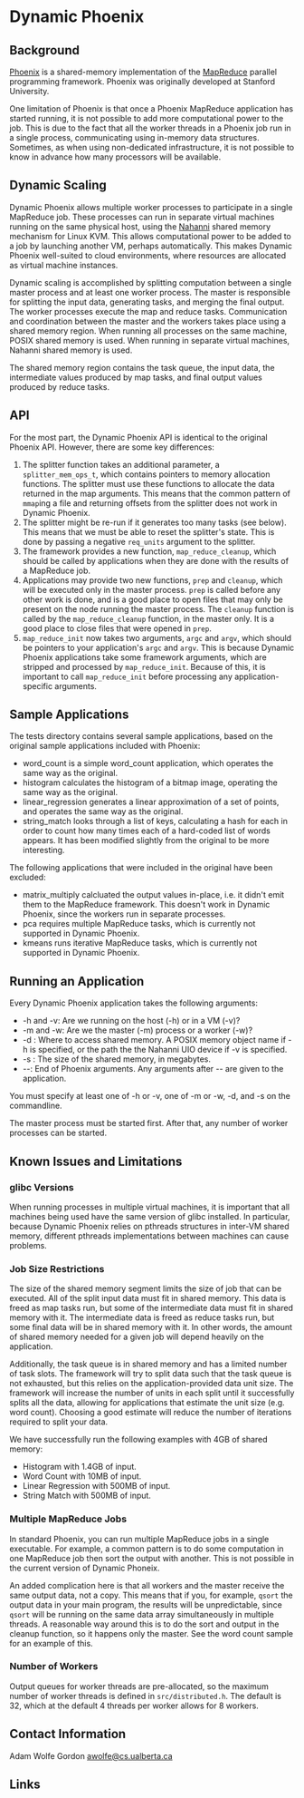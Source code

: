 Dynamic Phoenix
===============

Background
----------

[Phoenix][] is a shared-memory implementation of the [MapReduce][] parallel
programming framework.  Phoenix was originally developed at Stanford
University.

One limitation of Phoenix is that once a Phoenix MapReduce application has
started running, it is not possible to add more computational power to the job.
This is due to the fact that all the worker threads in a Phoenix job run in a
single process, communicating using in-memory data structures.  Sometimes, as
when using non-dedicated infrastructure, it is not possible to know in advance
how many processors will be available.

Dynamic Scaling
---------------

Dynamic Phoenix allows multiple worker processes to participate in a single
MapReduce job.  These processes can run in separate virtual machines running on
the same physical host, using the [Nahanni][] shared memory mechanism for Linux
KVM.  This allows computational power to be added to a job by launching another
VM, perhaps automatically.  This makes Dynamic Phoenix well-suited to cloud
environments, where resources are allocated as virtual machine instances.

Dynamic scaling is accomplished by splitting computation between a single master
process and at least one worker process.  The master is responsible for
splitting the input data, generating tasks, and merging the final output.  The
worker processes execute the map and reduce tasks.  Communication and
coordination between the master and the workers takes place using a shared
memory region.  When running all processes on the same machine, POSIX shared
memory is used.  When running in separate virtual machines, Nahanni shared
memory is used.

The shared memory region contains the task queue, the input data, the
intermediate values produced by map tasks, and final output values produced by
reduce tasks.

API
---

For the most part, the Dynamic Phoenix API is identical to the original Phoenix
API.  However, there are some key differences:

1. The splitter function takes an additional parameter, a `splitter_mem_ops_t`,
which contains pointers to memory allocation functions.  The splitter must use
these functions to allocate the data returned in the map arguments.  This means
that the common pattern of `mmap`ing a file and returning offsets from the
splitter does not work in Dynamic Phoenix.
2. The splitter might be re-run if it generates too many tasks (see below).
This means that we must be able to reset the splitter's state.  This is done by
passing a negative `req_units` argument to the splitter.
3. The framework provides a new function, `map_reduce_cleanup`, which should be
called by applications when they are done with the results of a MapReduce job.
4. Applications may provide two new functions, `prep` and `cleanup`, which will
be executed only in the master process.  `prep` is called before any other work
is done, and is a good place to open files that may only be present on the node
running the master process.  The `cleanup` function is called by the
`map_reduce_cleanup` function, in the master only.  It is a good place to close
files that were opened in `prep`.
5. `map_reduce_init` now takes two arguments, `argc` and `argv`, which should be
pointers to your application's `argc` and `argv`.  This is because Dynamic
Phoenix applications take some framework arguments, which are stripped and
processed by `map_reduce_init`.  Because of this, it is important to call
`map_reduce_init` before processing any application-specific arguments.

Sample Applications
-------------------

The tests directory contains several sample applications, based on the original
sample applications included with Phoenix:

* word_count is a simple word_count application, which operates the same way as
  the original.
* histogram calculates the histogram of a bitmap image, operating the same way
  as the original.
* linear_regression generates a linear approximation of a set of points, and
  operates the same way as the original.
* string_match looks through a list of keys, calculating a hash for each in
  order to count how many times each of a hard-coded list of words appears.  It
  has been modified slightly from the original to be more interesting.

The following applications that were included in the original have been
excluded:

* matrix_multiply calcluated the output values in-place, i.e. it didn't emit
  them to the MapReduce framework.  This doesn't work in Dynamic Phoenix, since
  the workers run in separate processes.
* pca requires multiple MapReduce tasks, which is currently not supported in
  Dynamic Phoenix.
* kmeans runs iterative MapReduce tasks, which is currently not supported in
  Dynamic Phoenix.
  
Running an Application
----------------------

Every Dynamic Phoenix application takes the following arguments:

* -h and -v: Are we running on the host (-h) or in a VM (-v)?
* -m and -w: Are we the master (-m) process or a worker (-w)?
* -d <name>: Where to access shared memory.  A POSIX memory object name if -h is
specified, or the path the the Nahanni UIO device if -v is specified.
* -s <size>: The size of the shared memory, in megabytes.
* --: End of Phoenix arguments.  Any arguments after -- are given to the
application.

You must specify at least one of -h or -v, one of -m or -w, -d, and -s on the
commandline.

The master process must be started first.  After that, any number of worker
processes can be started.

Known Issues and Limitations
----------------------------

### glibc Versions

When running processes in multiple virtual machines, it is important that all
machines being used have the same version of glibc installed.  In particular,
because Dynamic Phoenix relies on pthreads structures in inter-VM shared memory,
different pthreads implementations between machines can cause problems.

### Job Size Restrictions
  
The size of the shared memory segment limits the size of job that can be
executed.  All of the split input data must fit in shared memory.  This data is
freed as map tasks run, but some of the intermediate data must fit in shared
memory with it.  The intermediate data is freed as reduce tasks run, but some
final data will be in shared memory with it.  In other words, the amount of
shared memory needed for a given job will depend heavily on the application.

Additionally, the task queue is in shared memory and has a limited number of
task slots.  The framework will try to split data such that the task queue is
not exhausted, but this relies on the application-provided data unit size.  The
framework will increase the number of units in each split until it successfully
splits all the data, allowing for applications that estimate the unit size
(e.g. word count).  Choosing a good estimate will reduce the number of
iterations required to split your data.

We have successfully run the following examples with 4GB of shared memory:

* Histogram with 1.4GB of input.
* Word Count with 10MB of input.
* Linear Regression with 500MB of input.
* String Match with 500MB of input.

### Multiple MapReduce Jobs

In standard Phoenix, you can run multiple MapReduce jobs in a single
executable.  For example, a common pattern is to do some computation in one
MapReduce job then sort the output with another.  This is not possible in the
current version of Dynamic Phoneix.

An added complication here is that all workers and the master receive the same
output data, not a copy.  This means that if you, for example, `qsort` the
output data in your main program, the results will be unpredictable, since
`qsort` will be running on the same data array simultaneously in multiple
threads.  A reasonable way around this is to do the sort and output in the
cleanup function, so it happens only the master.  See the word count sample for
an example of this.

### Number of Workers

Output queues for worker threads are pre-allocated, so the maximum number of
worker threads is defined in `src/distributed.h`.  The default is 32, which at
the default 4 threads per worker allows for 8 workers.

Contact Information
-------------------

Adam Wolfe Gordon <awolfe@cs.ualberta.ca>

Links
-----

[Phoenix]: http://mapreduce.stanford.edu
[MapReduce]: http://labs.google.com/papers/mapreduce.html
[Nahanni]: http://gitorious.com/nahanni

